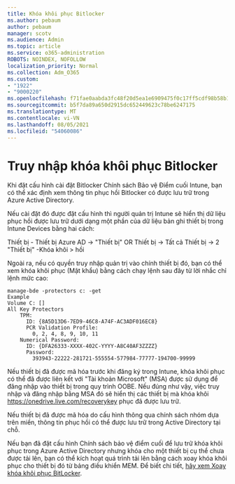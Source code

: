 ```yaml
---
title: Khóa khôi phục Bitlocker
ms.author: pebaum
author: pebaum
manager: scotv
ms.audience: Admin
ms.topic: article
ms.service: o365-administration
ROBOTS: NOINDEX, NOFOLLOW
localization_priority: Normal
ms.collection: Adm_O365
ms.custom:
- "1922"
- "9000220"
ms.openlocfilehash: f71fae0aabda3fc48f20d5ea1e6909475f0c17ff5cdf98b58b1403bd2e291c19
ms.sourcegitcommit: b5f7da89a650d2915dc652449623c78be6247175
ms.translationtype: MT
ms.contentlocale: vi-VN
ms.lasthandoff: 08/05/2021
ms.locfileid: "54060086"
---
```

# <a name="accessing-bitlocker-recovery-keys"></a>Truy nhập khóa khôi phục Bitlocker

Khi đặt cấu hình cài đặt Bitlocker Chính sách Bảo vệ Điểm cuối Intune, bạn có thể xác định xem thông tin phục hồi Bitlocker có được lưu trữ trong Azure Active Directory.

Nếu cài đặt đó được đặt cấu hình thì người quản trị Intune sẽ hiển thị dữ liệu phục hồi được lưu trữ dưới dạng một phần của dữ liệu bản ghi thiết bị trong Intune Devices bằng hai cách:

Thiết bị - Thiết bị Azure AD -> "Thiết bị" OR Thiết bị -> Tất cả Thiết bị -> 2 "Thiết bị" -Khóa khôi > hồi

Ngoài ra, nếu có quyền truy nhập quản trị vào chính thiết bị đó, bạn có thể xem khóa khôi phục (Mật khẩu) bằng cách chạy lệnh sau đây từ lời nhắc chỉ lệnh mức cao:

```
manage-bde -protectors c: -get
Example
Volume C: []
All Key Protectors
    TPM:
      ID: {8A5D13D6-7ED9-46C8-A74F-AC3ADF016EC8}
      PCR Validation Profile:
        0, 2, 4, 8, 9, 10, 11
    Numerical Password:
      ID: {DFA26333-XXXX-402C-YYYY-A8C40AF3ZZZZ}
      Password:
        393943-22222-281721-555554-577984-77777-194700-99999
```
Nếu thiết bị đã được mã hóa trước khi đăng ký trong Intune, khóa khôi phục có thể đã được liên kết với "Tài khoản Microsoft" (MSA) được sử dụng để đăng nhập vào thiết bị trong quy trình OOBE. Nếu đúng như vậy, việc truy nhập và đăng nhập bằng MSA đó sẽ hiển thị các thiết bị mà khóa khôi  https://onedrive.live.com/recoverykey phục đã được lưu trữ.
 
Nếu thiết bị đã được mã hóa do cấu hình thông qua chính sách nhóm dựa trên miền, thông tin phục hồi có thể được lưu trữ trong Active Directory tại chỗ.

Nếu bạn đã đặt cấu hình Chính sách bảo vệ điểm cuối để lưu trữ khóa khôi phục trong Azure Active Directory nhưng khóa cho một thiết bị cụ thể chưa được tải lên, bạn có thể kích hoạt quá trình tải lên bằng cách xoay khóa khôi phục cho thiết bị đó từ bảng điều khiển MEM. Để biết chi tiết, [hãy xem Xoay khóa khôi phục BitLocker](https://docs.microsoft.com/mem/intune/protect/encrypt-devices#view-details-for-recovery-keys).

